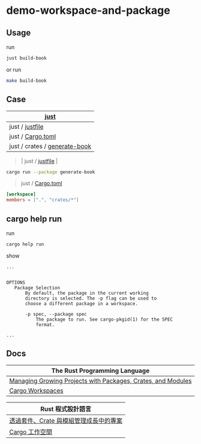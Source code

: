 

# demo-workspace-and-package




## Usage

run

``` sh
just build-book
```

or run

``` sh
make build-book
```



## Case

| [just](https://github.com/casey/just/tree/master) |
| --- |
| just / [justfile](https://github.com/casey/just/blob/master/justfile#L176) |
| just / [Cargo.toml](https://github.com/casey/just/blob/master/Cargo.toml#L17-L18) |
| just / crates / [generate-book](https://github.com/casey/just/tree/master/crates/generate-book) |


> | just / [justfile](https://github.com/casey/just/blob/master/justfile#L176) |

``` sh
cargo run --package generate-book
```

> just / [Cargo.toml](https://github.com/casey/just/blob/master/Cargo.toml#L17-L18)

``` toml
[workspace]
members = [".", "crates/*"]
```


## cargo help run

run

``` sh
cargo help run
```

show

```
...


OPTIONS
   Package Selection
       By default, the package in the current working
       directory is selected. The -p flag can be used to
       choose a different package in a workspace.

       -p spec, --package spec
           The package to run. See cargo-pkgid(1) for the SPEC
           format.

...
```



## Docs

| The Rust Programming Language |
| --- |
| [Managing Growing Projects with Packages, Crates, and Modules](https://doc.rust-lang.org/book/ch07-00-managing-growing-projects-with-packages-crates-and-modules.html) |
| [Cargo Workspaces](https://doc.rust-lang.org/book/ch14-03-cargo-workspaces.html)


| Rust 程式設計語言 |
| --- |
| [透過套件、Crate 與模組管理成長中的專案](https://rust-lang.tw/book-tw/ch07-00-managing-growing-projects-with-packages-crates-and-modules.html) |
| [Cargo 工作空間](https://rust-lang.tw/book-tw/ch14-03-cargo-workspaces.html)
